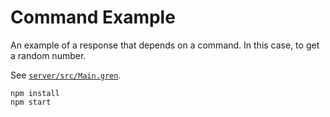 # Command Example

An example of a response that depends on a command.
In this case, to get a random number.

See [`server/src/Main.gren`](server/src/Main.gren).

```
npm install
npm start
```

